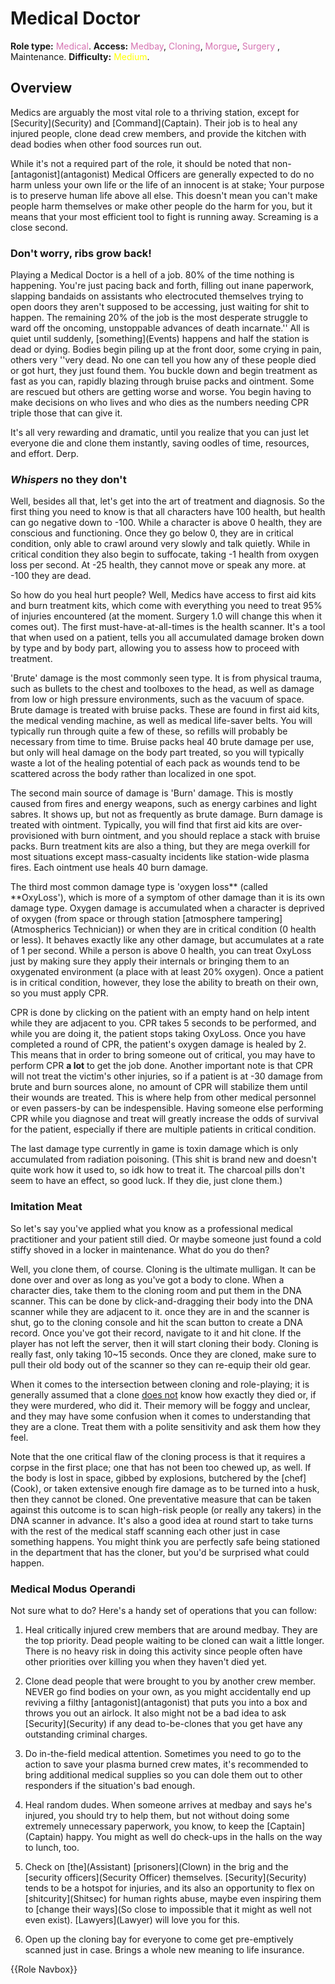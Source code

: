 # Medical Doctor
**Role type:** <font color= "#d673b2">Medical</font>. **Access:** <font color="#d673b2">Medbay</font>, <font color="#d673b2">Cloning</font>,  <font color="#d673b2">Morgue</font>, <font color="#d673b2">Surgery</font> , Maintenance. **Difficulty:** <font color="Yellow">Medium</font>.


## Overview

Medics are arguably the most vital role to a thriving station, except for \[Security](Security) and \[Command](Captain). Their job is to heal any injured people, clone dead crew members, and provide the kitchen with dead bodies when other food sources run out.


While it's not a required part of the role, it should be noted that non-\[antagonist](antagonist) Medical Officers are generally expected to do no harm unless your own life or the life of an innocent is at stake; Your purpose is to preserve human life above all else. This doesn't mean you can't make people harm themselves or make other people do the harm for you, but it means that your most efficient tool to fight is running away. Screaming is a close second.


### Don't worry, ribs grow back!


Playing a Medical Doctor is a hell of a job. 80% of the time nothing is happening. You're just pacing back and forth, filling out inane paperwork, slapping bandaids on assistants who electrocuted themselves trying to open doors they aren't supposed to be accessing, just waiting for shit to happen. The remaining 20% of the job is the most desperate struggle to ward off the oncoming, unstoppable advances of death incarnate.'' All is quiet until suddenly, \[something](Events) happens and half the station is dead or dying. Bodies begin piling up at the front door, some crying in pain, others very ''very dead. No one can tell you how any of these people died or got hurt, they just found them. You buckle down and begin treatment as fast as you can, rapidly blazing through bruise packs and ointment. Some are rescued but others are getting worse and worse. You begin having to make decisions on who lives and who dies as the numbers needing CPR triple those that can give it.    

It's all very rewarding and dramatic, until you realize that you can just let everyone die and clone them instantly, saving oodles of time, resources, and effort. Derp.


###  *Whispers* no they don't


Well, besides all that, let's get into the art of treatment and diagnosis. So the first thing you need to know is that all characters have 100 health, but health can go negative down to -100. While a character is above 0 health, they are conscious and functioning. Once they go below 0, they are in critical condition, only able to crawl around very slowly and talk quietly. While in critical condition they also begin to suffocate, taking -1 health from oxygen loss per second. At -25 health, they cannot move or speak any more. at -100 they are dead.

So how do you heal hurt people? Well, Medics have access to first aid kits and burn treatment kits, which come with everything you need to treat 95% of injuries encountered (at the moment. Surgery 1.0 will change this when it comes out). The first must-have-at-all-times is the health scanner. It's a tool that when used on a patient, tells you all accumulated damage broken down by type and by body part, allowing you to assess how to proceed with treatment.

'Brute' damage is the most commonly seen type. It is from physical trauma, such as bullets to the chest and toolboxes to the head, as well as damage from low or high pressure environments, such as the vacuum of space. Brute damage is treated with bruise packs. These are found in first aid kits, the medical vending machine, as well as medical life-saver belts. You will typically run through quite a few of these, so refills will probably be necessary from time to time. Bruise packs heal 40 brute damage per use, but only will heal damage on the body part treated, so you will typically waste a lot of the healing potential of each pack as wounds tend to be scattered across the body rather than localized in one spot.

The second main source of damage is 'Burn' damage. This is mostly caused from fires and energy weapons, such as energy carbines and light sabres. It shows up, but not as frequently as brute damage. Burn damage is treated with ointment. Typically, you will find that first aid kits are over-provisioned with burn ointment, and you should replace a stack with bruise packs. Burn treatment kits are also a thing, but they are mega overkill for most situations except mass-casualty incidents like station-wide plasma fires. Each ointment use heals 40 burn damage.

The third most common damage type is 'oxygen loss** (called **OxyLoss'), which is more of a symptom of other damage than it is its own damage type. Oxygen damage is accumulated when a character is deprived of oxygen (from space or through station \[atmosphere tampering](Atmospherics Technician)) or when they are in critical condition (0 health or less). It behaves exactly like any other damage, but accumulates at a rate of 1 per second. While a person is above 0 health, you can treat OxyLoss just by making sure they apply their internals or bringing them to an oxygenated environment (a place with at least 20% oxygen). Once a patient is in critical condition, however, they lose the ability to breath on their own, so you must apply CPR. 

CPR is done by clicking on the patient with an empty hand on help intent while they are adjacent to you. CPR takes 5 seconds to be performed, and while you are doing it, the patient stops taking OxyLoss. Once you have completed a round of CPR, the patient's oxygen damage is healed by 2. This means that in order to bring someone out of critical, you may have to perform CPR **a lot** to get the job done. Another important note is that CPR will not treat the victim's other injuries, so if a patient is at -30 damage from brute and burn sources alone, no amount of CPR will stabilize them until their wounds are treated. This is where help from other medical personnel or even passers-by can be indespensible. Having someone else performing CPR while you diagnose and treat will greatly increase the odds of survival for the patient, especially if there are multiple patients in critical condition.

The last damage type currently in game is toxin damage which is only accumulated from radiation poisoning. (This shit is brand new and doesn't quite work how it used to, so idk how to treat it. The charcoal pills don't seem to have an effect, so good luck. If they die, just clone them.)


###  Imitation Meat


So let's say you've applied what you know as a professional medical practitioner and your patient still died. Or maybe someone just found a cold stiffy shoved in a locker in maintenance. What do you do then?

Well, you clone them, of course. Cloning is the ultimate mulligan. It can be done over and over as long as you've got a body to clone. When a character dies, take them to the cloning room and put them in the DNA scanner. This can be done by click-and-dragging their body into the DNA scanner while they are adjacent to it. once they are in and the scanner is shut, go to the cloning console and hit the scan button to create a DNA record. Once you've got their record, navigate to it and hit clone. If the player has not left the server, then it will start cloning their body. Cloning is really fast, only taking 10~15 seconds. Once they are cloned, make sure to pull their old body out of the scanner so they can re-equip their old gear.

When it comes to the intersection between cloning and role-playing; it is generally assumed that a clone <u>does not</u> know how exactly they died or, if they were murdered, who did it. Their memory will be foggy and unclear, and they may have some confusion when it comes to understanding that they are a clone. Treat them with a polite sensitivity and ask them how they feel.

Note that the one critical flaw of the cloning process is that it requires a corpse in the first place; one that has not been too chewed up, as well. If the body is lost in space, gibbed by explosions, butchered by the \[chef](Cook), or taken extensive enough fire damage as to be turned into a husk, then they cannot be cloned. One preventative measure that can be taken against this outcome is to scan high-risk people (or really any takers) in the DNA scanner in advance. It's also a good idea at round start to take turns with the rest of the medical staff scanning each other just in case something happens. You might think you are perfectly safe being stationed in the department that has the cloner, but you'd be surprised what could happen.
###  Medical Modus Operandi


Not sure what to do? Here's a handy set of operations that you can follow:

1) Heal critically injured crew members that are around medbay. They are the top priority. Dead people waiting to be cloned can wait a little longer. There is no heavy risk in doing this activity since people often have other priorities over killing you when they haven't died yet.

2) Clone dead people that were brought to you by another crew member. NEVER go find bodies on your own, as you might accidentally end up reviving a filthy \[antagonist](antagonist) that puts you into a box and throws you out an airlock. It also might not be a bad idea to ask \[Security](Security) if any dead to-be-clones that you get have any outstanding criminal charges.

3) Do in-the-field medical attention. Sometimes you need to go to the action to save your plasma burned crew mates, it's recommended to bring additional medical supplies so you can dole them out to other responders if the situation's bad enough.

4) Heal random dudes. When someone arrives at medbay and says he's injured, you should try to help them, but not without doing some extremely unnecessary paperwork, you know, to keep the \[Captain](Captain) happy. You might as well do check-ups in the halls on the way to lunch, too.

5) Check on \[the](Assistant) \[prisoners](Clown) in the brig and the \[security officers](Security Officer) themselves. \[Security](Security) tends to be a hotspot for injuries, and its also an opportunity to flex on \[shitcurity](Shitsec) for human rights abuse, maybe even inspiring them to \[change their ways](So close to impossible that it might as well not even exist). \[Lawyers](Lawyer) will love you for this.

6) Open up the cloning bay for everyone to come get pre-emptively scanned just in case. Brings a whole new meaning to life insurance.

{{Role Navbox}}